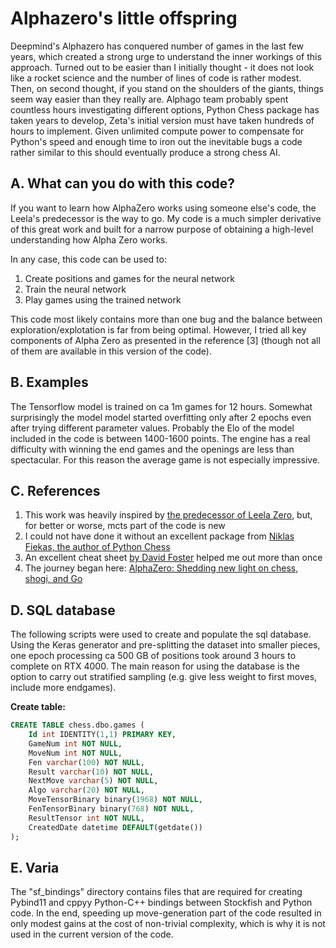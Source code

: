 # Alphazero's little offspring

Deepmind's Alphazero has conquered number of games in the last few years, which created a strong urge to understand the inner workings of this approach. Turned out to be easier than I initially thought - it does not look like a rocket science and the number of lines of code is rather modest. Then, on second thought, if you stand on the shoulders of the giants, things seem way easier than they really are. Alphago team probably spent countless hours investigating different options, Python Chess package has taken years to develop, Zeta's initial version must have taken hundreds of hours to implement. Given unlimited compute power to compensate for Python's speed and enough time to iron out the inevitable bugs a code rather similar to this should eventually produce a strong chess AI.  


## A. What can you do with this code?

If you want to learn how AlphaZero works using someone else's code, the Leela's predecessor is the way to go. My code is a much simpler derivative of this great work and built for a narrow purpose of obtaining a high-level understanding how Alpha Zero works. 

In any case, this code can be used to:
1. Create positions and games for the neural network
2. Train the neural network
3. Play games using the trained network

This code most likely contains more than one bug and the balance between exploration/explotation is far from being optimal. However, I tried all key components of Alpha Zero as presented in the reference [3] (though not all of them are available in this version of the code).

## B. Examples

The Tensorflow model is trained on ca 1m games for 12 hours. Somewhat surprisingly the model model started overfitting only after 2 epochs even after trying different parameter values. Probably the Elo of the model included in the code is between 1400-1600 points.  The engine has a real difficulty with winning the end games and the openings are less than spectacular. For this reason the average game is not especially impressive.


## C. References

1. This work was heavily inspired by [the predecessor of Leela Zero](https://github.com/Zeta36/chess-alpha-zero), but, for better or worse, mcts part of the code is new
2. I could not have done it without an excellent package from [Niklas Fiekas, the author of Python Chess](https://github.com/niklasf/python-chess)
3. An excellent cheat sheet [by David Foster](https://medium.com/applied-data-science/alphago-zero-explained-in-one-diagram-365f5abf67e0) helped me out more than once 
4. The journey began here: [AlphaZero: Shedding new light on chess, shogi, and Go](https://deepmind.com/blog/article/alphazero-shedding-new-light-grand-games-chess-shogi-and-go)

## D. SQL database

The following scripts were used to create and populate the sql database. Using the Keras generator and pre-splitting the dataset into smaller pieces, one epoch processing ca 500 GB of positions took around 3 hours to complete on RTX 4000. The main reason for using the database is the option to carry out stratified sampling (e.g. give less weight to first moves, include more endgames). 

**Create table:**
~~~~sql
CREATE TABLE chess.dbo.games (
    Id int IDENTITY(1,1) PRIMARY KEY,
    GameNum int NOT NULL,
    MoveNum int NOT NULL,
    Fen varchar(100) NOT NULL,
    Result varchar(10) NOT NULL,
    NextMove varchar(5) NOT NULL,
    Algo varchar(20) NOT NULL,
    MoveTensorBinary binary(1968) NOT NULL,
    FenTensorBinary binary(768) NOT NULL,
    ResultTensor int NOT NULL,
    CreatedDate datetime DEFAULT(getdate())
);
~~~~

## E. Varia 
The "sf_bindings" directory contains files that are required for creating Pybind11 and cppyy Python-C++ bindings between Stockfish and Python code. In the end, speeding up move-generation part of the code resulted in only modest gains at the cost of non-trivial complexity, which is why it is not used in the current version of the code. 
